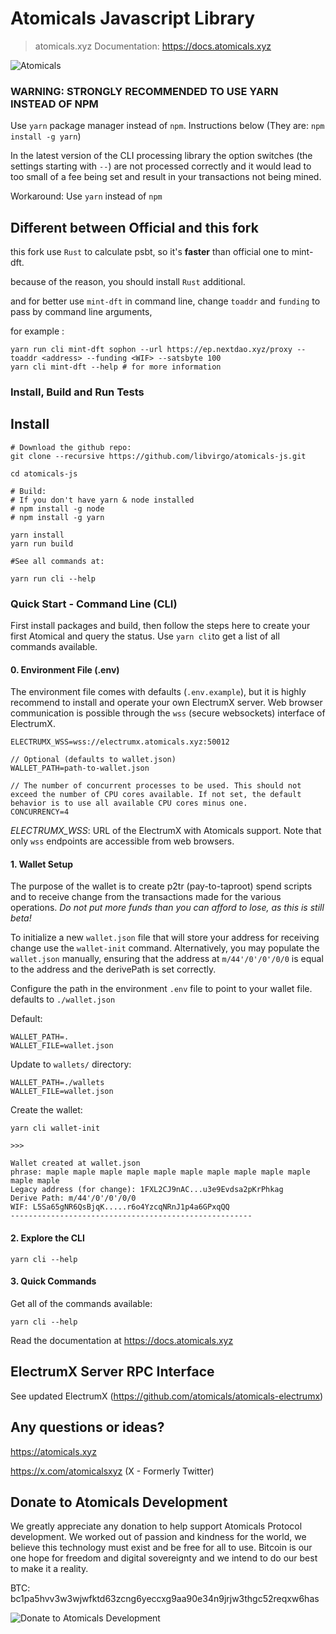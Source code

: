 # Atomicals Javascript Library

> atomicals.xyz
> Documentation: https://docs.atomicals.xyz

![Atomicals](banner.png)

### WARNING: STRONGLY RECOMMENDED TO USE YARN INSTEAD OF NPM

Use `yarn` package manager instead of `npm`. Instructions below (They are: `npm install -g yarn`)

In the latest version of the CLI processing library the option switches (the settings starting with `--`) are not
processed correctly and it would lead to
too small of a fee being set and result in your transactions not being mined.

Workaround: Use `yarn` instead of `npm`

## Different between Official and this fork

this fork use `Rust` to calculate psbt, so it's **faster** than official one to mint-dft.

because of the reason, you should install `Rust` additional.

and for better use `mint-dft` in command line, change `toaddr` and `funding` to pass by command line arguments,

for example :

```shell
yarn run cli mint-dft sophon --url https://ep.nextdao.xyz/proxy --toaddr <address> --funding <WIF> --satsbyte 100
yarn cli mint-dft --help # for more information
```

### Install, Build and Run Tests

## Install

```
# Download the github repo:
git clone --recursive https://github.com/libvirgo/atomicals-js.git

cd atomicals-js

# Build:
# If you don't have yarn & node installed
# npm install -g node
# npm install -g yarn

yarn install
yarn run build

#See all commands at:

yarn run cli --help

```

### Quick Start - Command Line (CLI)

First install packages and build, then follow the steps here to create your first Atomical and query the status.
Use `yarn cli`to get a list of all commands available.

#### 0. Environment File (.env)

The environment file comes with defaults (`.env.example`), but it is highly recommend to install and operate your own
ElectrumX server. Web browser communication is possible through the `wss` (secure websockets) interface of ElectrumX.

```
ELECTRUMX_WSS=wss://electrumx.atomicals.xyz:50012

// Optional (defaults to wallet.json)
WALLET_PATH=path-to-wallet.json

// The number of concurrent processes to be used. This should not exceed the number of CPU cores available. If not set, the default behavior is to use all available CPU cores minus one.
CONCURRENCY=4
```

_ELECTRUMX_WSS_: URL of the ElectrumX with Atomicals support. Note that only `wss` endpoints are accessible from web
browsers.

#### 1. Wallet Setup

The purpose of the wallet is to create p2tr (pay-to-taproot) spend scripts and to receive change from the transactions
made for the various operations. _Do not put more funds than you can afford to lose, as this is still beta!_

To initialize a new `wallet.json` file that will store your address for receiving change use the `wallet-init` command.
Alternatively, you may populate the `wallet.json` manually, ensuring that the address at `m/44'/0'/0'/0/0` is equal to
the address and the derivePath is set correctly.

Configure the path in the environment `.env` file to point to your wallet file. defaults to `./wallet.json`

Default:

```
WALLET_PATH=.
WALLET_FILE=wallet.json
```

Update to `wallets/` directory:

```
WALLET_PATH=./wallets
WALLET_FILE=wallet.json
```

Create the wallet:

```
yarn cli wallet-init

>>>

Wallet created at wallet.json
phrase: maple maple maple maple maple maple maple maple maple maple maple maple
Legacy address (for change): 1FXL2CJ9nAC...u3e9Evdsa2pKrPhkag
Derive Path: m/44'/0'/0'/0/0
WIF: L5Sa65gNR6QsBjqK.....r6o4YzcqNRnJ1p4a6GPxqQQ
------------------------------------------------------
```

#### 2. Explore the CLI

```
yarn cli --help
```

#### 3. Quick Commands

Get all of the commands available:

```
yarn cli --help
```

Read the documentation at https://docs.atomicals.xyz

## ElectrumX Server RPC Interface

See updated ElectrumX (https://github.com/atomicals/atomicals-electrumx)

## Any questions or ideas?

https://atomicals.xyz

https://x.com/atomicalsxyz (X - Formerly Twitter)

## Donate to Atomicals Development

We greatly appreciate any donation to help support Atomicals Protocol development. We worked out of passion and kindness
for the world, we believe this technology must exist and be free for all to use. Bitcoin is our one hope for freedom and
digital sovereignty and we intend to do our best to make it a reality.

BTC: bc1pa5hvv3w3wjwfktd63zcng6yeccxg9aa90e34n9jrjw3thgc52reqxw6has

![Donate to Atomicals Development](donate.png)
